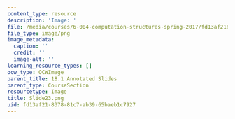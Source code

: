 ```yaml
---
content_type: resource
description: 'Image: '
file: /media/courses/6-004-computation-structures-spring-2017/fd13af21837881c7ab3965baeb1c7927_Slide23.png
file_type: image/png
image_metadata:
  caption: ''
  credit: ''
  image-alt: ''
learning_resource_types: []
ocw_type: OCWImage
parent_title: 18.1 Annotated Slides
parent_type: CourseSection
resourcetype: Image
title: Slide23.png
uid: fd13af21-8378-81c7-ab39-65baeb1c7927
---
```

